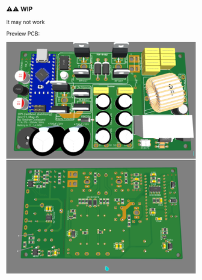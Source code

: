 ### ⚠️⚠️ WIP

It may not work

Preview PCB:

![PCB_top](https://github.com/Souravgoswami/SPWM-UPS/blob/main/EasyEDA%20Only%20Schematics%20%2B%20PCB/Screenshot_2025-05-22_03-07-03.png)
![PCB_bottom](https://github.com/Souravgoswami/SPWM-UPS/blob/main/EasyEDA%20Only%20Schematics%20%2B%20PCB/Screenshot_2025-05-22_03-07-13.png)
